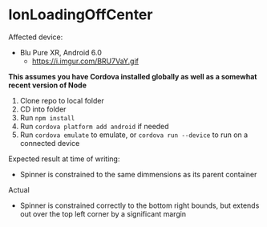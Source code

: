 # IonLoadingOffCenter
Affected device:
* Blu Pure XR, Android 6.0
  * https://i.imgur.com/BRU7VaY.gif

**This assumes you have Cordova installed globally as well as a somewhat recent version of Node**

1. Clone repo to local folder
2. CD into folder
3. Run `npm install`
4. Run `cordova platform add android` if needed
5. Run `cordova emulate` to emulate, or `cordova run --device` to run on a connected device

Expected result at time of writing:
* Spinner is constrained to the same dimmensions as its parent container

Actual
* Spinner is constrained correctly to the bottom right bounds, but extends out over the top left corner by a significant margin
